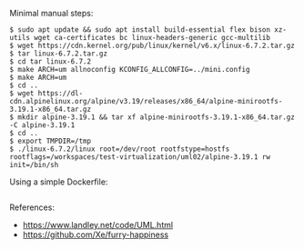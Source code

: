 Minimal manual steps:
```
$ sudo apt update && sudo apt install build-essential flex bison xz-utils wget ca-certificates bc linux-headers-generic gcc-multilib
$ wget https://cdn.kernel.org/pub/linux/kernel/v6.x/linux-6.7.2.tar.gz
$ tar linux-6.7.2.tar.gz
$ cd tar linux-6.7.2
$ make ARCH=um allnoconfig KCONFIG_ALLCONFIG=../mini.config
$ make ARCH=um
$ cd ..
$ wget https://dl-cdn.alpinelinux.org/alpine/v3.19/releases/x86_64/alpine-minirootfs-3.19.1-x86_64.tar.gz
$ mkdir alpine-3.19.1 && tar xf alpine-minirootfs-3.19.1-x86_64.tar.gz -C alpine-3.19.1
$ cd ..
$ export TMPDIR=/tmp
$ ./linux-6.7.2/linux root=/dev/root rootfstype=hostfs rootflags=/workspaces/test-virtualization/uml02/alpine-3.19.1 rw init=/bin/sh
```

Using a simple Dockerfile:
```
```

References:
- https://www.landley.net/code/UML.html
- https://github.com/Xe/furry-happiness